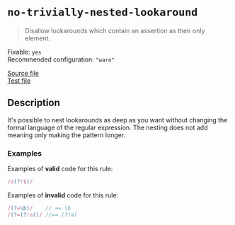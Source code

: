# `no-trivially-nested-lookaround`

> Disallow lookarounds which contain an assertion as their only element.

Fixable: `yes` <br> Recommended configuration: `"warn"`

<!-- prettier-ignore -->
[Source file](https://github.com/RunDevelopment/eslint-plugin-clean-regex/blob/master/lib/rules/no-trivially-nested-lookaround.js) <br> [Test file](https://github.com/RunDevelopment/eslint-plugin-clean-regex/blob/master/tests/lib/rules/no-trivially-nested-lookaround.js)

## Description

It's possible to nest lookarounds as deep as you want without changing the
formal language of the regular expression. The nesting does not add meaning only
making the pattern longer.

### Examples

Examples of **valid** code for this rule:

<!-- prettier-ignore -->
```js
/a(?!$)/
```

Examples of **invalid** code for this rule:

<!-- prettier-ignore -->
```js
/(?=\b)/    // == \b
/(?=(?!a))/ //== (?!a)
```
